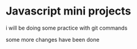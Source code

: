 # Javascript mini projects

i will be doing some practice with git commands

some more changes have been done